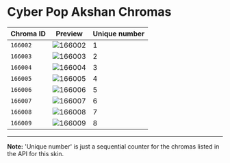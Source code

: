 # Cyber Pop Akshan Chromas

| Chroma ID | Preview | Unique number |
|---|---|---|
| `166002` | ![166002](https://raw.communitydragon.org/latest/plugins/rcp-be-lol-game-data/global/default/v1/champion-chroma-images/166/166002.png) | 1 |
| `166003` | ![166003](https://raw.communitydragon.org/latest/plugins/rcp-be-lol-game-data/global/default/v1/champion-chroma-images/166/166003.png) | 2 |
| `166004` | ![166004](https://raw.communitydragon.org/latest/plugins/rcp-be-lol-game-data/global/default/v1/champion-chroma-images/166/166004.png) | 3 |
| `166005` | ![166005](https://raw.communitydragon.org/latest/plugins/rcp-be-lol-game-data/global/default/v1/champion-chroma-images/166/166005.png) | 4 |
| `166006` | ![166006](https://raw.communitydragon.org/latest/plugins/rcp-be-lol-game-data/global/default/v1/champion-chroma-images/166/166006.png) | 5 |
| `166007` | ![166007](https://raw.communitydragon.org/latest/plugins/rcp-be-lol-game-data/global/default/v1/champion-chroma-images/166/166007.png) | 6 |
| `166008` | ![166008](https://raw.communitydragon.org/latest/plugins/rcp-be-lol-game-data/global/default/v1/champion-chroma-images/166/166008.png) | 7 |
| `166009` | ![166009](https://raw.communitydragon.org/latest/plugins/rcp-be-lol-game-data/global/default/v1/champion-chroma-images/166/166009.png) | 8 |

---

**Note:** 'Unique number' is just a sequential counter for the chromas listed in the API for this skin.